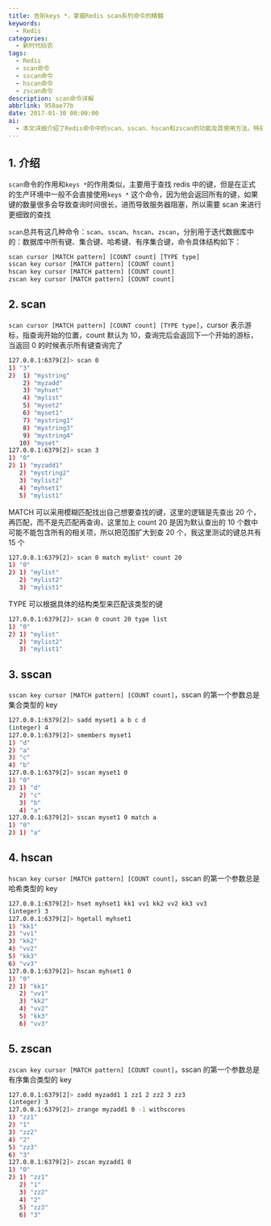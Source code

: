```yaml
---
title: 告别keys *，掌握Redis scan系列命令的精髓
keywords:
  - Redis
categories:
  - 新时代码农
tags:
  - Redis
  - scan命令
  - sscan命令
  - hscan命令
  - zscan命令
description: scan命令详解
abbrlink: 958ae77b
date: 2017-01-30 00:00:00
ai:
  - 本文详细介绍了Redis命令中的scan、sscan、hscan和zscan的功能及其使用方法。特别强调了在生产环境中避免直接使用`keys *`命令的原因，因为它会返回所有键，导致查询时间过长并阻塞服务器。此外，文章还解释了cursor（游标）的作用，用于指示查询的开始位置，并且提供了使用MATCH参数进行模糊匹配以找到特定类型的键的方法。文章通过实例演示了这些命令的功能和用法，包括对集合、哈希表和有序集合的遍历过程。
---
```


## 1. 介绍

`scan`命令的作用和`keys *`的作用类似，主要用于查找 redis 中的键，但是在正式的生产环境中一般不会直接使用`keys *`
这个命令，因为他会返回所有的键，如果键的数量很多会导致查询时间很长，进而导致服务器阻塞，所以需要 scan 来进行更细致的查找

`scan`总共有这几种命令：`scan`、`sscan`、`hscan`、`zscan`，分别用于迭代数据库中的：数据库中所有键、集合键、哈希键、有序集合键，命令具体结构如下：

```bash
scan cursor [MATCH pattern] [COUNT count] [TYPE type]
sscan key cursor [MATCH pattern] [COUNT count]
hscan key cursor [MATCH pattern] [COUNT count]
zscan key cursor [MATCH pattern] [COUNT count]
```

## 2. scan

`scan cursor [MATCH pattern] [COUNT count] [TYPE type]`，cursor 表示游标，指查询开始的位置，count 默认为 10，查询完后会返回下一个开始的游标，当返回 0 的时候表示所有键查询完了

```bash
127.0.0.1:6379[2]> scan 0
1) "3"
2)  1) "mystring"
    2) "myzadd"
    3) "myhset"
    4) "mylist"
    5) "myset2"
    6) "myset1"
    7) "mystring1"
    8) "mystring3"
    9) "mystring4"
   10) "myset"
127.0.0.1:6379[2]> scan 3
1) "0"
2) 1) "myzadd1"
   2) "mystring2"
   3) "mylist2"
   4) "myhset1"
   5) "mylist1"
```

MATCH 可以采用模糊匹配找出自己想要查找的键，这里的逻辑是先查出 20 个，再匹配，而不是先匹配再查询，这里加上 count
20 是因为默认查出的 10 个数中可能不能包含所有的相关项，所以把范围扩大到查 20 个，我这里测试的键总共有 15 个

```bash
127.0.0.1:6379[2]> scan 0 match mylist* count 20
1) "0"
2) 1) "mylist"
   2) "mylist2"
   3) "mylist1"
```

TYPE 可以根据具体的结构类型来匹配该类型的键

```bash
127.0.0.1:6379[2]> scan 0 count 20 type list
1) "0"
2) 1) "mylist"
   2) "mylist2"
   3) "mylist1"
```

## 3. sscan

`sscan key cursor [MATCH pattern] [COUNT count]`，sscan 的第一个参数总是集合类型的 key

```bash
127.0.0.1:6379[2]> sadd myset1 a b c d
(integer) 4
127.0.0.1:6379[2]> smembers myset1
1) "d"
2) "a"
3) "c"
4) "b"
127.0.0.1:6379[2]> sscan myset1 0
1) "0"
2) 1) "d"
   2) "c"
   3) "b"
   4) "a"
127.0.0.1:6379[2]> sscan myset1 0 match a
1) "0"
2) 1) "a"
```

## 4. hscan

`hscan key cursor [MATCH pattern] [COUNT count]`，sscan 的第一个参数总是哈希类型的 key

```bash
127.0.0.1:6379[2]> hset myhset1 kk1 vv1 kk2 vv2 kk3 vv3
(integer) 3
127.0.0.1:6379[2]> hgetall myhset1
1) "kk1"
2) "vv1"
3) "kk2"
4) "vv2"
5) "kk3"
6) "vv3"
127.0.0.1:6379[2]> hscan myhset1 0
1) "0"
2) 1) "kk1"
   2) "vv1"
   3) "kk2"
   4) "vv2"
   5) "kk3"
   6) "vv3"
```

## 5. zscan

`zscan key cursor [MATCH pattern] [COUNT count]`，sscan 的第一个参数总是有序集合类型的 key

```bash
127.0.0.1:6379[2]> zadd myzadd1 1 zz1 2 zz2 3 zz3
(integer) 3
127.0.0.1:6379[2]> zrange myzadd1 0 -1 withscores
1) "zz1"
2) "1"
3) "zz2"
4) "2"
5) "zz3"
6) "3"
127.0.0.1:6379[2]> zscan myzadd1 0
1) "0"
2) 1) "zz1"
   2) "1"
   3) "zz2"
   4) "2"
   5) "zz3"
   6) "3"
```
